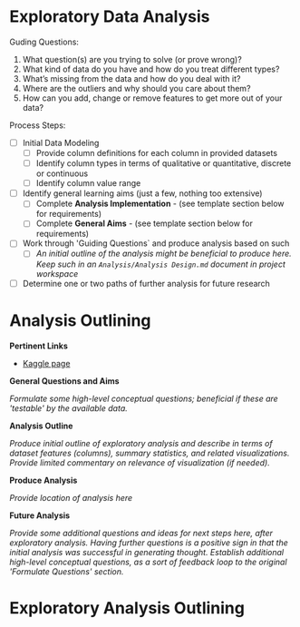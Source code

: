 # Exploratory Data Analysis

Guding Questions:
1. What question(s) are you trying to solve (or prove wrong)?
2. What kind of data do you have and how do you treat different types?
3. What’s missing from the data and how do you deal with it?
4. Where are the outliers and why should you care about them?
5. How can you add, change or remove features to get more out of your data?

Process Steps:
- [ ] Initial Data Modeling
    - [ ] Provide column definitions for each column in provided datasets
    - [ ] Identify column types in terms of qualitative or quantitative, discrete or continuous
    - [ ] Identify column value range
- [ ] Identify general learning aims (just a few, nothing too extensive)
   - [ ] Complete __Analysis Implementation__  - (see template section below for requirements)
   - [ ] Complete __General Aims__ - (see template section below for requirements)
- [ ] Work through 'Guiding Questions` and produce analysis based on such
	- [ ] *An initial outline of the analysis might be beneficial to produce here. Keep such in an `Analysis/Analysis Design.md` document in project workspace*
- [ ] Determine one or two paths of further analysis for future research

# Analysis Outlining

__Pertinent Links__

- [Kaggle page](++Provide++)

__General Questions and Aims__

<!-- WIP: -->

*Formulate some high-level conceptual questions; beneficial if these are 'testable' by the available data.*

__Analysis Outline__

*Produce initial outline of exploratory analysis and describe in terms of dataset features (columns), summary statistics, and related visualizations. Provide limited commentary on relevance of visualization (if needed).*


__Produce Analysis__

<!-- TODO: -->

*Provide location of analysis here*

__Future Analysis__

<!-- TODO: -->

*Provide some additional questions and ideas for next steps here, after exploratory analysis. Having further questions is a positive sign in that the initial analysis was successful in generating thought. Establish additional high-level conceptual questions, as a sort of feedback loop to the original 'Formulate Questions' section.*


# Exploratory Analysis Outlining

